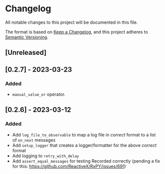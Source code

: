 # Changelog

All notable changes to this project will be documented in this file.

The format is based on [Keep a Changelog](https://keepachangelog.com/en/1.0.0/),
and this project adheres to [Semantic Versioning](https://semver.org/spec/v2.0.0.html).

## [Unreleased]

## [0.2.7] - 2023-03-23

### Added

- `manual_value_or` operator.

## [0.2.6] - 2023-03-12

### Added

- Add `log_file_to_observable` to map a log file in _correct_ format to a list of `on_next` messages
- Add `setup_logger` that creates a logger/formatter for the above _correct_ format
- Add logging to `retry_with_delay`
- Add `assert_equal_messages` for testing Recorded correctly (pending a fix for this: https://github.com/ReactiveX/RxPY/issues/691)